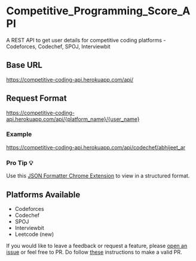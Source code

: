 # Competitive_Programming_Score_API
A REST API to get user details for competitive coding platforms - Codeforces, Codechef, SPOJ, Interviewbit

## Base URL
https://competitive-coding-api.herokuapp.com/api/

## Request Format
https://competitive-coding-api.herokuapp.com/api/{platform_name}/{user_name}

### Example
https://competitive-coding-api.herokuapp.com/api/codechef/abhijeet_ar

### Pro Tip 💡
Use this [JSON Formatter Chrome Extension](https://chrome.google.com/webstore/detail/json-formatter/bcjindcccaagfpapjjmafapmmgkkhgoa?hl=en) to view in a structured format.

## Platforms Available 
* Codeforces
* Codechef
* SPOJ
* Interviewbit
* Leetcode (new)

If you would like to leave a feedback or request a feature, please [open an issue](https://github.com/Abhijeet-AR/Competitive_Programming_Score_API/issues) or feel free to PR. Do follow [these](https://help.github.com/articles/creating-a-pull-request/) instructions to make a valid PR.
